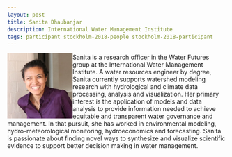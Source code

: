 ```yaml
---
layout: post
title: Sanita Dhaubanjar
description: International Water Management Institute
tags: participant stockholm-2018-people stockholm-2018-participant
---
```

<img align="left" width="150" height="150" src="/assets/people/dhaubanjar_sanita.jpg" alt="Sanita Dhaubanjar"/>Sanita is a research officer in the Water Futures group at the International Water Management Institute. A water resources engineer by degree, Sanita currently supports watershed modeling research with hydrological and climate data processing, analysis and visualization. Her primary interest is the application of models and data analysis to provide information needed to achieve equitable and transparent water governance and management. In that pursuit, she has worked in environmental modeling, hydro-meteorological monitoring, hydroeconomics and forecasting. Sanita is passionate about finding novel ways to synthesize and visualize scientific evidence to support better decision making in water management.  

<a href="https://twitter.com/sanita_h2o" title="Twitter" target="_blank"
rel="noopener">
  <i class="fa fa-twitter fa-2x" style="color:#4FB3A9"></i>
</a>